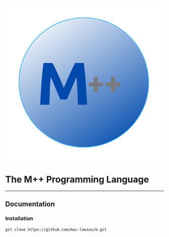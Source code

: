 ![Logo](../img/m++.png)
# The M++ Programming Language
---------------------------
## Documentation

### Installation
```
git clone https://github.com/mac-lawson/m.git
```
